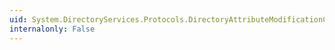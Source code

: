 ```yaml
---
uid: System.DirectoryServices.Protocols.DirectoryAttributeModificationCollection.Contains(System.DirectoryServices.Protocols.DirectoryAttributeModification)
internalonly: False
---
```

